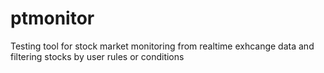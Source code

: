 # ptmonitor
Testing tool for stock market monitoring from realtime exhcange data and filtering stocks by user rules or conditions
